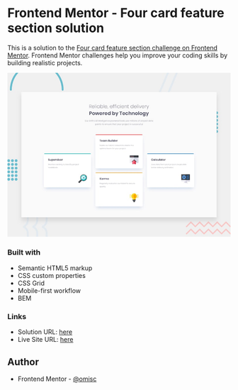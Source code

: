 # Frontend Mentor - Four card feature section solution

This is a solution to the [Four card feature section challenge on Frontend Mentor](https://www.frontendmentor.io/challenges/four-card-feature-section-weK1eFYK). Frontend Mentor challenges help you improve your coding skills by building realistic projects. 

![Design preview for the Four card feature section coding challenge](./design/desktop-preview.jpg)

### Built with

- Semantic HTML5 markup
- CSS custom properties
- CSS Grid
- Mobile-first workflow
- BEM

### Links

- Solution URL: [here](https://www.frontendmentor.io/solutions/css-grid-sass-IL0aCd4B3)
- Live Site URL: [here](https://csimomelian.github.io/four-card-feature-section/)

## Author

- Frontend Mentor - [@omisc](https://www.frontendmentor.io/profile/csimomelian)